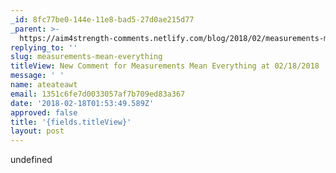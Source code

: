 ```yaml
---
_id: 8fc77be0-144e-11e8-bad5-27d0ae215d77
_parent: >-
  https://aim4strength-comments.netlify.com/blog/2018/02/measurements-mean-everything/
replying_to: ''
slug: measurements-mean-everything
titleView: New Comment for Measurements Mean Everything at 02/18/2018
message: ' '
name: ateateawt
email: 1351c6fe7d0033057af7b709ed83a367
date: '2018-02-18T01:53:49.589Z'
approved: false
title: '{fields.titleView}'
layout: post
---
```

undefined
